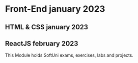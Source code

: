 # Front-End january 2023

## HTML & CSS january 2023

## ReactJS february 2023

This Module holds  SoftUni exams, exercises, labs and projects.
